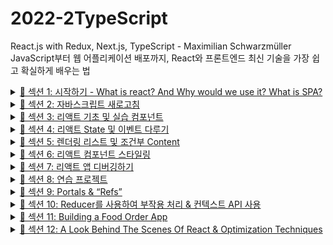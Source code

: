 # 2022-2TypeScript
React.js with Redux, Next.js, TypeScript - Maximilian Schwarzmüller \
JavaScript부터 웹 어플리케이션 배포까지, 
React와 프론트엔드 최신 기술을 가장 쉽고 확실하게 배우는 법

<details>
<summary><a href="https://walnut-flyaway-f2b.notion.site/1-What-is-react-And-Why-would-we-use-it-What-is-SPA-9ba7232154f84c58a0fc237f473dac5c">💎 섹션 1: 시작하기 - What is react? And Why would we use it? What  is SPA?</a></summary>
<div markdown="1">
<ol>
<li>강의에 오신 것을 환영합니다!</li>
<li>React.js는 무엇입니까?</li>
<li>왜 "JavaScript" 대신 리액트일까요?</li>
<li>단일 페이지 어플리케이션(SPA) 구축</li>
<li>리액트 대안 탐색하기</li>
<li>강의 개요</li>
</ol>
<img src="./etc/img/s1.JPG" alt="section 1 미리보기" style="width: 35em" />
</div>
</details>
<details>
<summary><a href="https://walnut-flyaway-f2b.notion.site/2-8270c0dfeff341edae0a4f9cb55d4e4a">💎 섹션 2: 자바스크립트 새로고침</a></summary>
<div markdown="1">
<ol start="10">
<li>Next-Gen JavaScript</li>
<li>변수 let과 const</li>
<li>화살표 함수</li>
<li>Exports와 Imports (Modules)</li>
<li>클래스 (Classes)</li>
<li>클래스, 속성 및 </li>
<li>스프레드 및 나머지 연산자</li>
<li>구조분해할당 (Destructuring)</li>
<li>참조형 및 원시형 데이터 타입</li>
<li>Refreshing Array Functions</li>
<li>그 외 함수</li>
<li>Array 함수 요약</li>
<li>차세대 JavaScript - 요약 1</li>
<li>차세대 JavaScript - 요약 2</li>
</ol>
<img src="./etc/img/s2.JPG" alt="section 2 미리보기" style="width: 35em" />
</div>
</details>
<details>
<summary><a href="https://walnut-flyaway-f2b.notion.site/3-5308bd3870f64c7a93934ddfacba2bf3">💎 섹션 3: 리액트 기초 및 실습 컴포넌트</a></summary>
<div markdown="1">
<ol start="24">
<li>모듈 소개</li>
<li>React is all about "Components"</li>
<li>선언적 방식으로 작성된 리액트</li>
<li>A Note about New React & Node.js</li>
<li>새로운 리액트 프로젝트</li>
<li>시작 프로젝트</li>
<li>표준 리액트 프로젝트 분석하기</li>
<li>JSX </li>
<li>리액트 작동 방식</li>
<li>사용자 지정 컴포넌트 만들기</li>
<li>더 복잡한 JSX 코드 작성</li>
<li>기본 CSS 스타일 </li>
<li>동적 데이터 출력 및 표현식 작업</li>
<li>"Props"를 통한 데이터 전달</li>
<li>JS 논리 추가 및 컴포넌트 분할</li>
<li>컴포넌트를 여러 컴포넌트로 분할</li>
<li>- 41. 연습하기: 리액트 및 컴포넌트 기본 사항</li>
<li value="42">"컴포지션"의 개념 (children prop)</li>
<li>첫 번째 요약</li>
<li>JSX 자세히 보기</li>
<li>컴포넌트 파일 구성하기</li>
<li>대체 함수 문법 (Syntax)</li>
<li>모듈 리소스</li>
</ol>
<img src="./etc/img/s3.JPG" alt="section 3 미리보기" style="width: 35em" />
</div>
</details>
<details>
<summary><a href="https://walnut-flyaway-f2b.notion.site/4-State-83a093a265dd4caeae59bfe1bc76fbda">💎 섹션 4: 리액트 State 및 이벤트 다루기</a></summary>
<div markdown="1">
<ol start="48">
<li>모듈 소개</li>
<li>이벤트 리스닝 및 이벤트 핸들러 수행하기</li>
<li>컴포넌트 기능이 실행되는 방법</li>
<li>"State"와 함께 일하기</li>
<li>"useState" 훅 자세히 살펴보기</li>
<li>State를 업데이트하는 여러 가지 방법</li>
<li>양식 입력 추가하기</li>
<li>사용자 입력 리스닝 (listening)</li>
<li>여러 State 다루기</li>
<li>State 대신 사용하기 (그리고 더 나은 방법)</li>
<li>이전 State에 의존하는 State 업데이트</li>
<li>양식 제출 처리</li>
<li>양방향 바인딩 추가</li>
<li>자식 대 부모 컴포넌트 통신(상향식)</li>
<li>State 끌어올리기</li>
<li> - 64. 연습하기: 이벤트 및 State 작업하기</li>
<li value="65">제어된/안된 컴포넌트 및 Statetless/ful 컴포넌트</li>
<li>모듈 리소스</li>
</ol>
<img src="./etc/img/s4.JPG" alt="section 4 미리보기" style="width: 35em" />
</div>
</details>
<details>
<summary><a href="https://walnut-flyaway-f2b.notion.site/5-Content-b50611fa7e004085bf7c8c3ff9024f9d">💎 섹션 5: 렌더링 리스트 및 조건부 Content</a></summary>
<div markdown="1">
<ol start="67">
<li>모듈 소개</li>
<li>데이터의 렌더링 목록</li>
<li>State 저장 목록 사용</li>
<li>keys 이해하기</li>
<li> - 72. 연습하기: Lists 다루기</li>
<li value="73">조건부 내용 출력하기</li>
<li> - 75. 연습하기: 조건부 내용</li>
<li value="76">조건 명령문 반환 추가하기</li>
<li>데모 앱: 차트 추가하기</li>
<li>동적 스타일 추가하기</li>
<li>마무리 및 다음 단계</li>
<li>작은 버그 수정</li>
<li>모듈 리소스</li>
</ol>
<img src="./etc/img/s5.JPG" alt="section 5 미리보기" style="width: 35em" />
</div>
</details>
<details>
<summary><a href="https://walnut-flyaway-f2b.notion.site/6-e074b7d478e242b08cadf5f975ae542e">💎 섹션 6: 리액트 컴포넌트 스타일링</a></summary>
<div markdown="1">
<ol start="82">
<li>모듈 소개</li>
<li>동적 인라인 스타일 설정하기</li>
<li>동적으로 CSS 클래스 설정하기</li>
<li>Styled Components 소개</li>
<li>Styled Componentes & 동적 Props</li>
<li>Styled Components & 미디어 쿼리</li>
<li>CSS 모듈 사용하기</li>
<li>CSS 모듈을 사용한 동적 스타일</li>
<li>모듈 리소스</li>
</ol>
<img src="./etc/img/s6.JPG" alt="section 6 미리보기" style="width: 35em" />
</div>
</details>
<details>
<summary><a href="https://walnut-flyaway-f2b.notion.site/7-f43ed7d2104b424a99d0bb418805eef6">💎 섹션 7: 리액트 앱 디버깅하기</a></summary>
<div markdown="1">
<ol start="91">
<li>모듈 소개</li>
<li>리액트 오류 메시지 이해하기</li>
<li>코드 흐름 및 경고 분석 (두 가지 방법)</li>
<li>중단점 (Breakpoint) 작업하기</li>
<li>리액트 DevTools </li>
<li>모듈 리소스</li>
</ol>
<img src="./etc/img/s7.JPG" alt="section 7 미리보기" style="width: 35em" />
</div>
</details>
<details>
<summary><a href="https://walnut-flyaway-f2b.notion.site/8-6da7a0f6dacc45508435a42ba2acebb9">💎 섹션 8: 연습 프로젝트</a></summary>
<div markdown="1">
<ol start="97">
<li>모듈 소개</li>
<li>"사용자" 컴포넌트 추가하기</li>
<li>재사용 가능한 "카드" 컴포넌트 추가하기</li>
<li>재사용 가능한 "Button" 컴포넌트 추가하기</li>
<li>사용자 입력 State 관리하기</li>
<li>검증 추가 및 로직 재설정하기</li>
<li>사용자 목록 컴포넌트 추가하기</li>
<li>State를 통해 사용자 목록 관리하기</li>
<li>"ErrorModal" 컴포넌트 추가하기</li>
<li>오류 State 관리하기</li>
<li>모듈 리소스</li>
</ol>
<img src="./etc/img/s8.JPG" alt="section 8 미리보기" style="width: 35em" />
</div>
</details>
<details>
<summary><a href="https://walnut-flyaway-f2b.notion.site/9-Portals-Refs-485e59dc1e6f4806a5e9b4dcf9e47af3">💎 섹션 9: Portals & “Refs”</a></summary>
<div markdown="1">
<ol start="108">
<li>모듈 소개</li>
<li>JSX 제한 사항 및 해결 방법</li>
<li>컴포넌트 감싸기 (Wrapper 만들기)</li>
<li>리액트 조각, "React.Fragment"</li>
<li>리액트 포털 소개</li>
<li>포털 작업하기</li>
<li>"ref"로 작업하기</li>
<li>제어되는 컴포넌트와 제어되지 않는 컴포넌트</li>
<li>모듈 리소스</li>
</ol>
<img src="./etc/img/s9.JPG" alt="section 9 미리보기" style="width: 35em" />
</div>
</details>
<details>
<summary><a href="https://walnut-flyaway-f2b.notion.site/10-Reducer-API-d0b19f64bb5c4ca4a27d851fcfd97349">💎 섹션 10: Reducer를 사용하여 부작용 처리 & 컨텍스트 API 사용</a></summary>
<div markdown="1">
<ol start="117">
<li>모듈 소개</li>
<li>"Side Effects" & useEffect</li>
<li>useEffect() 훅 사용하기</li>
<li>useEffect & 종속성</li>
<li>종속성으로 추가할 항목 및 추가하지 않을 항목</li>
<li>useEffect에서 Cleanup 함수 사용하기</li>
<li>useEffect 요약</li>
<li>useReducer 및 Reducers 일반 소개</li>
<li>useReducer() 훅 사용</li>
<li>useReducer & useEffect</li>
<li>중첩 속성을 useEffect에 종속성으로 추가하기</li>
<li>State 관리를 위한 useReducer 대 useState</li>
<li>리액트 Context (Context API) 소개</li>
<li>리액트 컨텍스트 API 사용</li>
<li>useContext 훅으로 컨텍스트에 Tapping 하기</li>
<li>컨텍스트를 동적으로 만들기</li>
<li>사용자 정의 컨텍스트 제공자 구성요소 빌드</li>
<li>리액트 컨텍스트 제한</li>
<li>"Hooks의 규칙" 배우기</li>
<li>입력 컴포넌트 리팩토링</li>
<li>"Forward Refs"에 대해 </li>
<li>모듈 리소스</li>
</ol>
<img src="./etc/img/s10.JPG" alt="section 10 미리보기" style="width: 35em" />
</div>
</details>
<details>
<summary><a href="https://walnut-flyaway-f2b.notion.site/11-Building-a-Food-Order-App-d101214f10ed412eb0d117650c81bb6b">💎 섹션 11: Building a Food Order App</a></summary>
<div markdown="1">
<ol start="139">
<li>모듈 소개</li>
<li> - 141. "헤더" 컴포넌트 추가하기</li>
<li value="142">"장바구니" 버튼 컴포넌트 추가하기</li>
<li>"식사" 컴포넌트 추가하기</li>
<li>개별 식사 항목 추가 및 표시하기</li>
<li>폼 컴포넌트 추가하기</li>
<li>폼 입력 ID 수정하기</li>
<li>"장바구니" 컴포넌트 작업하기</li>
<li>리액트 Portal을 통해 모달 추가하기</li>
<li>카트 및 모달 State 관리</li>
<li>장바구니 컨텍스트 추가</li>
<li>컨텍스트 사용</li>
<li>장바구니 리듀서 추가</li>
<li>Refs 및 Forward Refs 작업하기</li>
<li>장바구니 항목 출력하기</li>
<li>더 복잡한 리듀서 로직 작업하기</li>
<li>아이템을 이동식으로 만들기</li>
<li>useEffect 훅 사용하기</li>
<li>모듈 리소스</li>
</ol>
<img src="./etc/img/s11.JPG" alt="section 11 미리보기" style="width: 35em" />
</div>
</details>
<details>
<summary><a href="https://walnut-flyaway-f2b.notion.site/12-A-Look-Behind-The-Scenes-Of-React-Optimization-Techniques-c8f81ad3039049228ff6b4824c7cf41d">💎 섹션 12: A Look Behind The Scenes Of React & Optimization Techniques</a></summary>
<div markdown="1">
<ol start="159">
<li>모듈 소개</li>
<li>리액트가 실제로 동작하는 방식</li>
<li>컴포넌트 업데이트 실행 중</li>
<li>자식 컴포넌트 재평가 자세히 살펴보기</li>
<li>react.memo()로 불필요한 재평가 방지하기</li>
<li>useCallback()으로 함수 재생성 방지하기</li>
<li>useCallback() 및 해당 종속성</li>
<li>첫 번째 요약</li>
<li>State 및 컴포넌트 자세히 살펴보기</li>
<li>State 스케줄링 및 일괄 처리 이해하기</li>
<li>useMemo()로 최적화하기</li>
<li>모듈 리소스</li>
</ol>
<img src="./etc/img/s12.JPG" alt="section 12 미리보기" style="width: 35em" />
</div>
</details>
